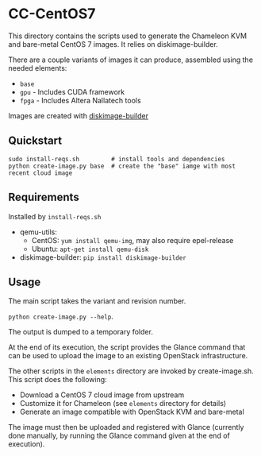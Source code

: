 # CC-CentOS7

This directory contains the scripts used to generate the Chameleon KVM and
bare-metal CentOS 7 images. It relies on diskimage-builder.

There are a couple variants of images it can produce, assembled using the
needed elements:

* `base`
* `gpu` - Includes CUDA framework
* `fpga` - Includes Altera Nallatech tools

Images are created with [diskimage-builder](http://docs.openstack.org/developer/diskimage-builder)

## Quickstart

```
sudo install-reqs.sh         # install tools and dependencies
python create-image.py base  # create the "base" iamge with most recent cloud image
```

## Requirements

Installed by `install-reqs.sh`

* qemu-utils:
  * CentOS: `yum install qemu-img`, may also require epel-release
  * Ubuntu: `apt-get install qemu-disk`
* diskimage-builder: `pip install diskimage-builder`

## Usage

The main script takes the variant and revision number.

`python create-image.py --help`.

The output is dumped to a temporary folder.

At the end of its execution, the script provides the Glance command that can be
used to upload the image to an existing OpenStack infrastructure.

The other scripts in the `elements` directory are invoked by create-image.sh.
This script does the following:

* Download a CentOS 7 cloud image from upstream
* Customize it for Chameleon (see `elements` directory for details)
* Generate an image compatible with OpenStack KVM and bare-metal

The image must then be uploaded and registered with Glance (currently done
manually, by running the Glance command given at the end of execution).
